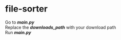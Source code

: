 # file-sorter
Go to <b><i>main.py</b></i>
<br>
Replace the <b><i>downloads_path</b></i> with your download path
<br>
Run <b><i>main.py</b></i>
